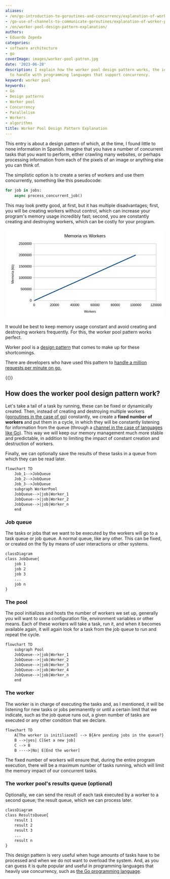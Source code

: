 ```yaml
---
aliases:
- /en/go-introduction-to-goroutines-and-concurrency/explanation-of-worker-pool-design-pattern/
- /go-use-of-channels-to-communicate-goroutines/explanation-of-worker-pool-design-pattern/
- /en/worker-pool-design-pattern-explanation/
authors:
- Eduardo Zepeda
categories:
- software architecture
- go
coverImage: images/worker-pool-patron.jpg
date: '2023-06-28'
description: I explain how the worker pool design pattern works, the ideal job queue
  to handle with programming languages that support concurrency.
keyword: worker pool
keywords:
- Go
- Design patterns
- Worker pool
- Concurrency
- Parallelism
- Workers
- algorithms
title: Worker Pool Design Pattern Explanation
---
```


This entry is about a design pattern of which, at the time, I found little to none information in Spanish. Imagine that you have a number of concurrent tasks that you want to perform, either crawling many websites, or perhaps processing information from each of the pixels of an image or anything else you can think of.

The simplistic option is to create a series of workers and use them concurrently, something like this pseudocode:

``` python
for job in jobs:
    async process_concurrent_job()
```

This may look pretty good, at first, but it has multiple disadvantages; first, you will be creating workers without control, which can increase your program's memory usage incredibly fast; second, you are constantly creating and destroying workers, which can be costly for your program.

![If there is no worker limit, workers will continue to be created to match the tasks](images/workers-vs-memoria.jpg "If there is no worker limit, workers will continue to be created to match the tasks")

It would be best to keep memory usage constant and avoid creating and destroying workers frequently. For this, the worker pool pattern works perfect.

Worker pool is a [design pattern](/en/python/design-patterns-in-software/) that comes to make up for these shortcomings.

There are developers who have used this pattern to [handle a million requests per minute on go.](http://marcio.io/2015/07/handling-1-million-requests-per-minute-with-golang#?)

{{<ad>}}

## How does the worker pool design pattern work?

Let's take a tail of a task by running, these can be fixed or dynamically created. Then, instead of creating and destroying multiple workers ([goroutines in the case of go](/en/go/go-introduction-to-goroutines-and-concurrency/)) constantly, we create a **fixed number of workers** and put them in a cycle, in which they will be constantly listening for information from the queue (through a [channel in the case of languages like Go](/en/go/go-use-of-channels-to-communicate-goroutines/)). This way we will keep our memory management much more stable and predictable, in addition to limiting the impact of constant creation and destruction of workers.

Finally, we can optionally save the results of these tasks in a queue from which they can be read later.

``` mermaid
flowchart TD
    Job_1-->JobQueue
    Job_2-->JobQueue
    Job_3-->JobQueue
    subgraph WorkerPool
    JobQueue-->|job|Worker_1
    JobQueue-->|job|Worker_2
    JobQueue-->|job|Worker_n
    end
```

### Job queue

The tasks or jobs that we want to be executed by the workers will go to a task queue or job queue. A normal queue, like any other. This can be fixed, or created on the fly by means of user interactions or other systems.

``` mermaid
classDiagram
class JobQueue{
    job 1
    job 2
    job 3
    ...
    job n
}
```

### The pool

The pool initializes and hosts the number of workers we set up, generally you will want to use a configuration file, environment variables or other means. Each of these workers will take a task, run it, and when it becomes available again, it will again look for a task from the job queue to run and repeat the cycle.

``` mermaid
flowchart TD
    subgraph Pool
    JobQueue-->|job|Worker_1
    JobQueue-->|job|Worker_2
    JobQueue-->|job|Worker_3
    JobQueue-->|job|Worker_4
    JobQueue-->|job|Worker_n
    end
```

### The worker

The worker is in charge of executing the tasks and, as I mentioned, it will be listening for new tasks or jobs permanently or until a certain limit that we indicate, such as the job queue runs out, a given number of tasks are executed or any other condition that we declare.

``` mermaid
flowchart TD
    A[The worker is initiliazed] --> B{Are pending jobs in the queue?}
    B -->|yes| C[Get a new job]
    C --> B
    B ---->|No| E[End the worker]
```

The fixed number of workers will ensure that, during the entire program execution, there will be a maximum number of tasks running, which will limit the memory impact of our concurrent tasks.

### The worker pool's results queue (optional) 

Optionally, we can send the result of each task executed by a worker to a second queue; the result queue, which we can process later.

``` mermaid
classDiagram
class ResultsQueue{
    result 1
    result 2
    result 3
    ...
    result n
}
```

This design pattern is very useful when huge amounts of tasks have to be processed and when we do not want to overload the system. And, as you can guess it is quite popular and useful in programming languages that heavily use concurrency, such as [the Go programming language](/en/go/go-programming-language-introduction-to-variables-and-data-types/).